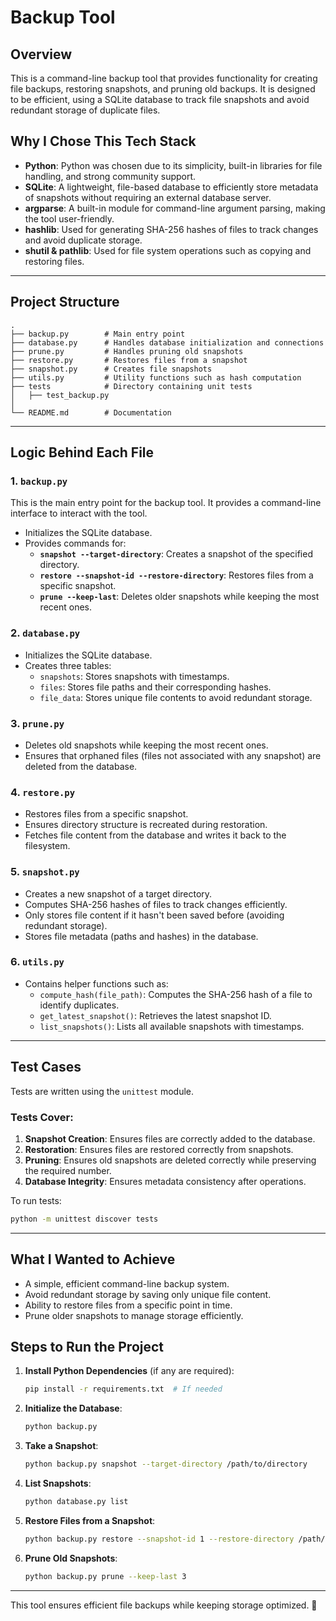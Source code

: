 # Backup Tool

## Overview
This is a command-line backup tool that provides functionality for creating file backups, restoring snapshots, and pruning old backups. It is designed to be efficient, using a SQLite database to track file snapshots and avoid redundant storage of duplicate files.

## Why I Chose This Tech Stack
- **Python**: Python was chosen due to its simplicity, built-in libraries for file handling, and strong community support.
- **SQLite**: A lightweight, file-based database to efficiently store metadata of snapshots without requiring an external database server.
- **argparse**: A built-in module for command-line argument parsing, making the tool user-friendly.
- **hashlib**: Used for generating SHA-256 hashes of files to track changes and avoid duplicate storage.
- **shutil & pathlib**: Used for file system operations such as copying and restoring files.

---

## Project Structure
```
.
├── backup.py        # Main entry point
├── database.py      # Handles database initialization and connections
├── prune.py         # Handles pruning old snapshots
├── restore.py       # Restores files from a snapshot
├── snapshot.py      # Creates file snapshots
├── utils.py         # Utility functions such as hash computation
├── tests            # Directory containing unit tests
│   ├── test_backup.py
│   
└── README.md        # Documentation
```

---

## Logic Behind Each File

### 1. `backup.py`
This is the main entry point for the backup tool. It provides a command-line interface to interact with the tool.
- Initializes the SQLite database.
- Provides commands for:
  - **`snapshot --target-directory`**: Creates a snapshot of the specified directory.
  - **`restore --snapshot-id --restore-directory`**: Restores files from a specific snapshot.
  - **`prune --keep-last`**: Deletes older snapshots while keeping the most recent ones.

### 2. `database.py`
- Initializes the SQLite database.
- Creates three tables:
  - `snapshots`: Stores snapshots with timestamps.
  - `files`: Stores file paths and their corresponding hashes.
  - `file_data`: Stores unique file contents to avoid redundant storage.

### 3. `prune.py`
- Deletes old snapshots while keeping the most recent ones.
- Ensures that orphaned files (files not associated with any snapshot) are deleted from the database.

### 4. `restore.py`
- Restores files from a specific snapshot.
- Ensures directory structure is recreated during restoration.
- Fetches file content from the database and writes it back to the filesystem.

### 5. `snapshot.py`
- Creates a new snapshot of a target directory.
- Computes SHA-256 hashes of files to track changes efficiently.
- Only stores file content if it hasn't been saved before (avoiding redundant storage).
- Stores file metadata (paths and hashes) in the database.

### 6. `utils.py`
- Contains helper functions such as:
  - `compute_hash(file_path)`: Computes the SHA-256 hash of a file to identify duplicates.
  - `get_latest_snapshot()`: Retrieves the latest snapshot ID.
  - `list_snapshots()`: Lists all available snapshots with timestamps.

---

## Test Cases
Tests are written using the `unittest` module.

### Tests Cover:
1. **Snapshot Creation**: Ensures files are correctly added to the database.
2. **Restoration**: Ensures files are restored correctly from snapshots.
3. **Pruning**: Ensures old snapshots are deleted correctly while preserving the required number.
4. **Database Integrity**: Ensures metadata consistency after operations.

To run tests:
```sh
python -m unittest discover tests
```

---

## What I Wanted to Achieve
- A simple, efficient command-line backup system.
- Avoid redundant storage by saving only unique file content.
- Ability to restore files from a specific point in time.
- Prune older snapshots to manage storage efficiently.

## Steps to Run the Project

1. **Install Python Dependencies** (if any are required):
   ```sh
   pip install -r requirements.txt  # If needed
   ```

2. **Initialize the Database**:
   ```sh
   python backup.py
   ```

3. **Take a Snapshot**:
   ```sh
   python backup.py snapshot --target-directory /path/to/directory
   ```

4. **List Snapshots**:
   ```sh
   python database.py list
   ```

5. **Restore Files from a Snapshot**:
   ```sh
   python backup.py restore --snapshot-id 1 --restore-directory /path/to/restore
   ```

6. **Prune Old Snapshots**:
   ```sh
   python backup.py prune --keep-last 3
   ```

---

This tool ensures efficient file backups while keeping storage optimized. 🚀


